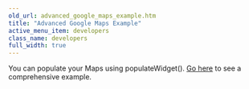 ```yaml
---
old_url: advanced_google_maps_example.htm
title: "Advanced Google Maps Example"
active_menu_item: developers
class_name: developers
full_width: true
---
```



You can populate your Maps using populateWidget(). [Go here](/developers/documentation/product-guide/advanced-important-widgets/google-v3-maps-widget/using-populatewidget) to see a comprehensive example.

